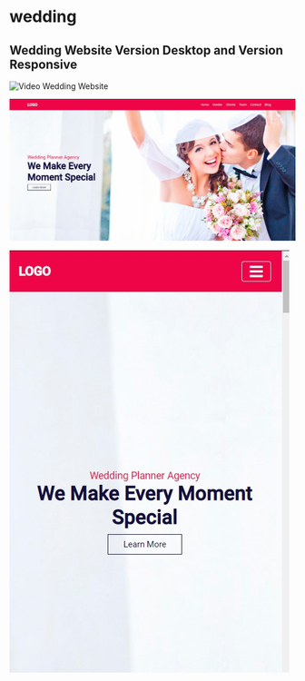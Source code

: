 # wedding

## Wedding Website Version Desktop and Version Responsive

![Video Wedding Website](https://github.com/edesiojnr/wedding/blob/main/wedding.gif)

![Wedding Website](https://github.com/edesiojnr/wedding/blob/main/wedding.jpg)

![Wedding Website Responsive](https://github.com/edesiojnr/wedding/blob/main/wedding_responsive.jpg)
